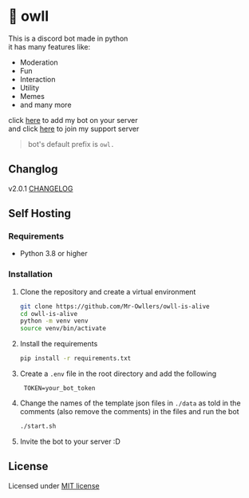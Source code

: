 # :owl: owll

This is a discord bot made in python  
it has many features like:

+ Moderation
+ Fun
+ Interaction
+ Utility
+ Memes
+ and many more

click [here](https://discord.com/api/oauth2/authorize?client_id=875328150165413918&permissions=8&scope=bot) to add my bot on your server  
and click [here](https://discord.gg/DxyUU85Ca9) to join my support server

> bot's default prefix is `owl.`

## Changlog

v2.0.1 [CHANGELOG](CHANGELOG.md)

## Self Hosting

### Requirements

+ Python 3.8 or higher

### Installation

1. Clone the repository and create a virtual environment

    ```bash
    git clone https://github.com/Mr-Owllers/owll-is-alive
    cd owll-is-alive
    python -m venv venv
    source venv/bin/activate
    ```

2. Install the requirements

    ```bash
    pip install -r requirements.txt
    ```

3. Create a `.env` file in the root directory and add the following

   ```env
    TOKEN=your_bot_token
    ```

4. Change the names of the template json files in `./data` as told in the comments (also remove the comments) in the files and run the bot

    ```bash
    ./start.sh
    ```

5. Invite the bot to your server :D

## License

Licensed under [MIT license](LICENSE)
